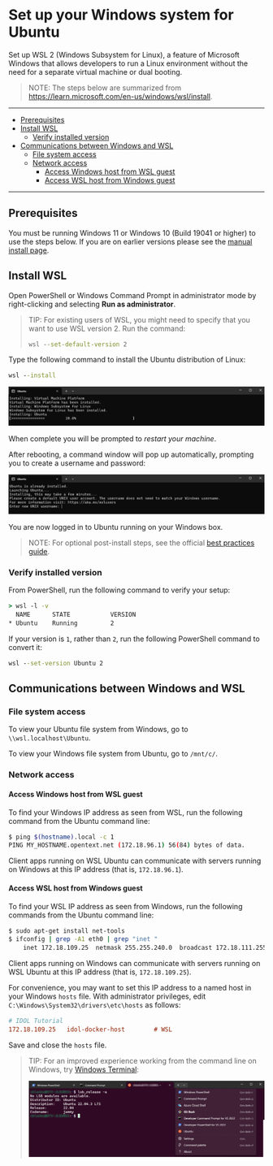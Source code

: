 # Set up your Windows system for Ubuntu

Set up WSL 2 (Windows Subsystem for Linux), a feature of Microsoft Windows that allows developers to run a Linux environment without the need for a separate virtual machine or dual booting.

> NOTE: The steps below are summarized from <https://learn.microsoft.com/en-us/windows/wsl/install>.

---

- [Prerequisites](#prerequisites)
- [Install WSL](#install-wsl)
  - [Verify installed version](#verify-installed-version)
- [Communications between Windows and WSL](#communications-between-windows-and-wsl)
  - [File system access](#file-system-access)
  - [Network access](#network-access)
    - [Access Windows host from WSL guest](#access-windows-host-from-wsl-guest)
    - [Access WSL host from Windows guest](#access-wsl-host-from-windows-guest)

---

## Prerequisites

You must be running Windows 11 or Windows 10 (Build 19041 or higher) to use the steps below. If you are on earlier versions please see the [manual install page](https://learn.microsoft.com/en-us/windows/wsl/install-manual).

## Install WSL

Open PowerShell or Windows Command Prompt in administrator mode by right-clicking and selecting **Run as administrator**.

> TIP: For existing users of WSL, you might need to specify that you want to use WSL version 2. Run the command:
>
> ```cmd
> wsl --set-default-version 2
> ```

Type the following command to install the Ubuntu distribution of Linux:

```cmd
wsl --install
```

![wsl-install](./figs/wsl-install.png)

When complete you will be prompted to *restart your machine*.

After rebooting, a command window will pop up automatically, prompting you to create a username and password:

![wsl-login](./figs/wsl-login.png)

You are now logged in to Ubuntu running on your Windows box.

> NOTE: For optional post-install steps, see the official [best practices guide](https://learn.microsoft.com/en-us/windows/wsl/setup/environment).

### Verify installed version

From PowerShell, run the following command to verify your setup:

```cmd
> wsl -l -v
  NAME      STATE           VERSION
* Ubuntu    Running         2
```

If your version is `1`, rather than `2`, run the following PowerShell command to convert it:

```cmd
wsl --set-version Ubuntu 2
```

## Communications between Windows and WSL

### File system access

To view your Ubuntu file system from Windows, go to `\\wsl.localhost\Ubuntu`.

To view your Windows file system from Ubuntu, go to `/mnt/c/`.

### Network access

#### Access Windows host from WSL guest

To find your Windows IP address as seen from WSL, run the following command from the Ubuntu command line:

```sh
$ ping $(hostname).local -c 1
PING MY_HOSTNAME.opentext.net (172.18.96.1) 56(84) bytes of data.
```

Client apps running on WSL Ubuntu can communicate with servers running on Windows at this IP address (that is, `172.18.96.1`).

#### Access WSL host from Windows guest

To find your WSL IP address as seen from Windows, run the following commands from the Ubuntu command line:

```sh
$ sudo apt-get install net-tools
$ ifconfig | grep -A1 eth0 | grep "inet "
    inet 172.18.109.25  netmask 255.255.240.0  broadcast 172.18.111.255
```

Client apps running on Windows can communicate with servers running on WSL Ubuntu at this IP address (that is, `172.18.109.25`).

For convenience, you may want to set this IP address to a named host in your Windows `hosts` file. With administrator privileges, edit `C:\Windows\System32\drivers\etc\hosts` as follows:

```ini
# IDOL Tutorial
172.18.109.25	idol-docker-host		# WSL
```

Save and close the `hosts` file.

> TIP: For an improved experience working from the command line on Windows, try [Windows Terminal](https://learn.microsoft.com/en-us/windows/terminal/install):
>
> ![wsl-terminal](./figs/wsl-terminal.png)
